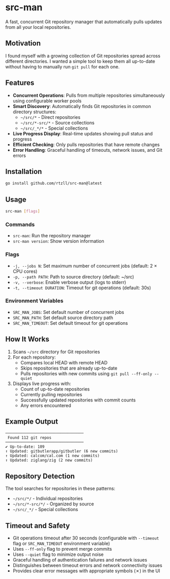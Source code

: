 # src-man

A fast, concurrent Git repository manager that automatically pulls updates from all your local repositories.

## Motivation

I found myself with a growing collection of Git repositories spread across different directories. I wanted a simple tool to keep them all up-to-date without having to manually run `git pull` for each one.

## Features

- **Concurrent Operations**: Pulls from multiple repositories simultaneously using configurable worker pools
- **Smart Discovery**: Automatically finds Git repositories in common directory structures:
  - `~/src/*` - Direct repositories
  - `~/src/*-src/*` - Source collections
  - `~/src/_*/*` - Special collections
- **Live Progress Display**: Real-time updates showing pull status and progress
- **Efficient Checking**: Only pulls repositories that have remote changes
- **Error Handling**: Graceful handling of timeouts, network issues, and Git errors

## Installation

```bash
go install github.com/rtzll/src-man@latest
```

## Usage

```bash
src-man [flags]
```

### Commands

- `src-man`: Run the repository manager
- `src-man version`: Show version information

### Flags

- `-j, --jobs N`: Set maximum number of concurrent jobs (default: 2 × CPU cores)
- `-p, --path PATH`: Path to source directory (default: ~/src)
- `-v, --verbose`: Enable verbose output (logs to stderr)
- `-t, --timeout DURATION`: Timeout for git operations (default: 30s)

### Environment Variables

- `SRC_MAN_JOBS`: Set default number of concurrent jobs
- `SRC_MAN_PATH`: Set default source directory path
- `SRC_MAN_TIMEOUT`: Set default timeout for git operations

## How It Works

1. Scans `~/src` directory for Git repositories
2. For each repository:
   - Compares local HEAD with remote HEAD
   - Skips repositories that are already up-to-date
   - Pulls repositories with new commits using `git pull --ff-only --quiet`
3. Displays live progress with:
   - Count of up-to-date repositories
   - Currently pulling repositories
   - Successfully updated repositories with commit counts
   - Any errors encountered

## Example Output

```
──────────────────────────────────
 Found 112 git repos
──────────────────────────────────
✔ Up-to-date: 109
↑ Updated: gitbutlerapp/gitbutler (6 new commits)
↑ Updated: calcom/cal.com (1 new commits)
↑ Updated: ziglang/zig (2 new commits)
```

## Repository Detection

The tool searches for repositories in these patterns:
- `~/src/*/` - Individual repositories
- `~/src/*-src/*/` - Organized by source
- `~/src/_*/` - Special collections

## Timeout and Safety

- Git operations timeout after 30 seconds (configurable with `--timeout` flag or `SRC_MAN_TIMEOUT` environment variable)
- Uses `--ff-only` flag to prevent merge commits
- Uses `--quiet` flag to minimize output noise
- Graceful handling of authentication failures and network issues
- Distinguishes between timeout errors and network connectivity issues
- Provides clear error messages with appropriate symbols (✗) in the UI
